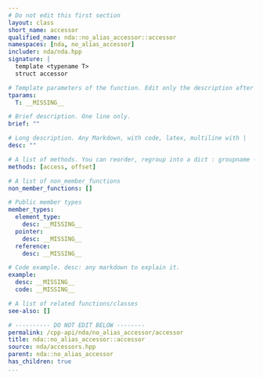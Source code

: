 ```yaml
---
# Do not edit this first section
layout: class
short_name: accessor
qualified_name: nda::no_alias_accessor::accessor
namespaces: [nda, no_alias_accessor]
includer: nda/nda.hpp
signature: |
  template <typename T>
  struct accessor

# Template parameters of the function. Edit only the description after the :
tparams:
  T: __MISSING__

# Brief description. One line only.
brief: ""

# Long description. Any Markdown, with code, latex, multiline with |
desc: ""

# A list of methods. You can reorder, regroup into a dict : groupname -> list
methods: [access, offset]

# A list of non_member_functions
non_member_functions: []

# Public member types
member_types:
  element_type:
    desc: __MISSING__
  pointer:
    desc: __MISSING__
  reference:
    desc: __MISSING__

# Code example. desc: any markdown to explain it.
example:
  desc: __MISSING__
  code: __MISSING__

# A list of related functions/classes
see-also: []

# ---------- DO NOT EDIT BELOW --------
permalink: /cpp-api/nda/no_alias_accessor/accessor
title: nda::no_alias_accessor::accessor
source: nda/accessors.hpp
parent: nda::no_alias_accessor
has_children: true
...
```



